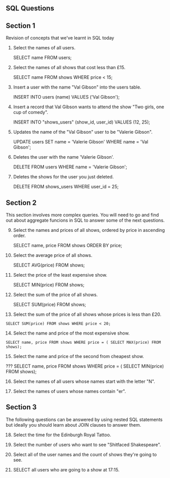 ## SQL Questions

<!-- First create a database called fringe_shows
```
  #terminal
  psql
  create database fringe_shows;
  \q
``` -->

<!-- Populate the data using the script - fringeshows.sql
```
  #terminal
  psql -d fringe_shows -f fringeshows.sql
```
 -->
<!-- Using the SQL Database file given to you as the source of data to answer the questions.  Copy the SQL command you have used to get the answer, and paste it below the question, along with the result they gave. -->


## Section 1

  Revision of concepts that we've learnt in SQL today

  1. Select the names of all users.

      SELECT name FROM users;

  2. Select the names of all shows that cost less than £15.

      SELECT name FROM shows WHERE price < 15;

  3. Insert a user with the name "Val Gibson" into the users table.

      INSERT INTO users (name) VALUES ('Val Gibson');

  4. Insert a record that Val Gibson wants to attend the show "Two girls, one cup of comedy".

      INSERT INTO "shows_users" (show_id, user_id) VALUES (12, 25);

  5. Updates the name of the "Val Gibson" user to be "Valerie Gibson".

      UPDATE users SET name = 'Valerie Gibson' WHERE name = 'Val Gibson';

  6. Deletes the user with the name 'Valerie Gibson'.

      DELETE FROM users WHERE name = 'Valerie Gibson';

  7. Deletes the shows for the user you just deleted.

      DELETE FROM shows_users WHERE user_id = 25;

## Section 2

  This section involves more complex queries.  You will need to go and find out about aggregate funcions in SQL to answer some of the next questions.

  9. Select the names and prices of all shows, ordered by price in ascending order.

      SELECT name, price FROM shows ORDER BY price;

  10. Select the average price of all shows.

      SELECT AVG(price) FROM shows;

  11. Select the price of the least expensive show.

      SELECT MIN(price) FROM shows;

  12. Select the sum of the price of all shows.

      SELECT SUM(price) FROM shows;

  13. Select the sum of the price of all shows whose prices is less than £20.

    SELECT SUM(price) FROM shows WHERE price < 20;

  14. Select the name and price of the most expensive show.

    SELECT name, price FROM shows WHERE price = ( SELECT MAX(price) FROM shows);

  15. Select the name and price of the second from cheapest show.

   ??? SELECT name, price FROM shows WHERE price = ( SELECT MIN(price) FROM shows);

  16. Select the names of all users whose names start with the letter "N".


  17. Select the names of users whose names contain "er".


## Section 3

  The following questions can be answered by using nested SQL statements but ideally you should learn about JOIN clauses to answer them.

  18. Select the time for the Edinburgh Royal Tattoo.

  19. Select the number of users who want to see "Shitfaced Shakespeare".

  20. Select all of the user names and the count of shows they're going to see.

  21. SELECT all users who are going to a show at 17:15.
